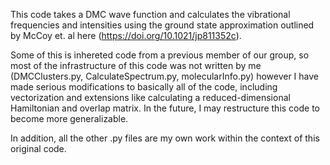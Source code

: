 This code takes a DMC wave function and calculates the vibrational frequencies and intensities using the ground
state approximation outlined by McCoy et. al here (https://doi.org/10.1021/jp811352c).

Some of this is inhereted code from a previous member of our group, so most of the infrastructure of this code was not written by me (DMCClusters.py, CalculateSpectrum.py, 
molecularInfo.py) however I have made serious modifications to basically all of the code, including vectorization and extensions like calculating a reduced-dimensional Hamiltonian and overlap matrix.  In the future, I may restructure this code to become more generalizable.

In addition, all the other .py files are my own work within the context of this original code.
